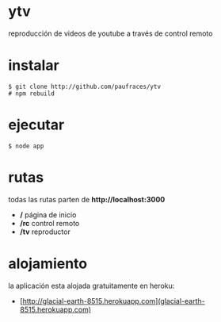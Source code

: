 # ytv

reproducción de videos de youtube a través de control remoto

# instalar

    $ git clone http://github.com/paufraces/ytv
    # npm rebuild

# ejecutar

    $ node app

# rutas

todas las rutas parten de **http://localhost:3000**

*   **/**     página de inicio
*   **/rc**   control remoto
*   **/tv**   reproductor

# alojamiento

la aplicación esta alojada gratuitamente en heroku:

*   [http://glacial-earth-8515.herokuapp.com](glacial-earth-8515.herokuapp.com)
